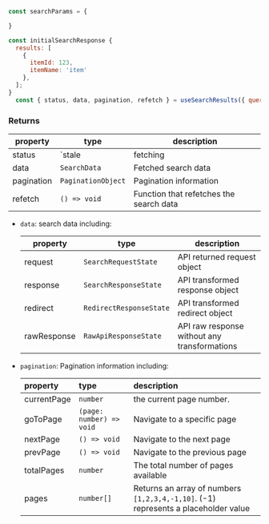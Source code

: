 ```jsx
const searchParams = {

}

const initialSearchResponse {
  results: [
    {
      itemId: 123,
      itemName: 'item'
    },
  ];
}
  const { status, data, pagination, refetch } = useSearchResults({ query: '', searchParams: {}, initialSearchResponse });
```

### Returns

  | property    | type                                   | description                  |
  |-------------|----------------------------------------|------------------------------|
  | status      | `stale | fetching | success | error`   | API request state            |
  | data        | `SearchData`                           | Fetched search data          |
  | pagination  | `PaginationObject`                     | Pagination information       |
  | refetch     | `() => void`                           | Function that refetches the search data|


- `data`: search data including:

  | property       | type                           | description                                 |
  |----------------|--------------------------------|---------------------------------------------|
  | request        | `SearchRequestState`           | API returned request object                 |
  | response       | `SearchResponseState`          | API transformed response object             |
  | redirect       | `RedirectResponseState`        | API transformed redirect object             |
  | rawResponse    | `RawApiResponseState`          | API raw response without any transformations|


- `pagination`: Pagination information including:

  | property             | type                                        | description                                         |
  | :--------------------| :-------------------------------------------| :---------------------------------------------------|
  | currentPage          | `number`                                      | the current page number.                            |
  | goToPage             | `(page: number) => void`                      | Navigate to a specific page                          |
  | nextPage             | `() => void`                                  | Navigate to the next page                           |  
  | prevPage             | `() => void`                                  | Navigate to the previous page                       |
  | totalPages           | `number`                                      | The total number of pages available                 |
  | pages                | `number[]`                                    | Returns an array of numbers `[1,2,3,4,-1,10]`. (-1) represents a placeholder value|